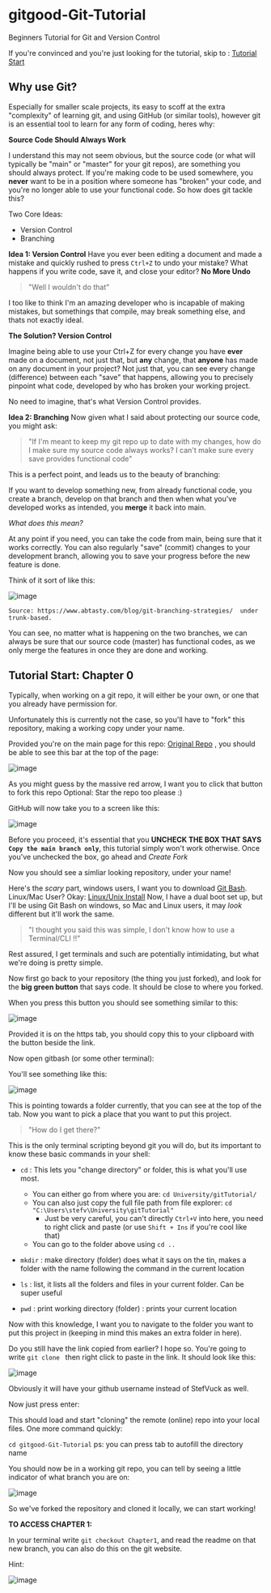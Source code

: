 # gitgood-Git-Tutorial
Beginners Tutorial for Git and Version Control

If you're convinced and you're just looking for the tutorial, skip to : [Tutorial Start](#tutorial-start-chapter-0)

## Why use Git?
Especially for smaller scale projects, its easy to scoff at the extra "complexity" of learning git, and using GitHub (or similar tools), however git is an essential tool to learn for any form of coding, heres why:

**Source Code Should Always Work**

I understand this may not seem obvious, but the source code (or what will typically be "main" or "master" for your git repos), are something you should always protect. If you're making code to be used somewhere, you **never** want to be in a position where someone has "broken" your code, and you're no longer able to use your functional code. So how does git tackle this?

Two Core Ideas:
- Version Control
- Branching

**Idea 1: Version Control**
Have you ever been editing a document and made a mistake and quickly rushed to press `Ctrl+Z` to undo your mistake?
What happens if you write code, save it, and close your editor? **No More Undo**
>"Well I wouldn't do that"

I too like to think I'm an amazing developer who is incapable of making mistakes, but somethings that compile, may break something else, and thats not exactly ideal.

**The Solution? Version Control**

Imagine being able to use your Ctrl+Z for every change you have **ever** made on a document, not just that, but **any** change, that **anyone** has made on any document in your project?
Not just that, you can see every change (difference) between each "save" that happens, allowing you to precisely pinpoint what code, developed by who has broken your working project.

No need to imagine, that's what Version Control provides.

**Idea 2: Branching**
Now given what I said about protecting our source code, you might ask:
> "If I'm meant to keep my git repo up to date with my changes, how do I make sure my source code always works? I can't make sure every save provides functional code"

This is a perfect point, and leads us to the beauty of branching:

If you want to develop something new, from already functional code, you create a branch, develop on that branch and then when what you've developed works as intended, you **merge** it back into main.

*What does this mean?* 

At any point if you need, you can take the code from main, being sure that it works correctly. You can also regularly "save" (commit) changes to your development branch, allowing you to save your progress before the new feature is done.

Think of it sort of like this:

![image](https://github.com/StefVuck/gitgood-Git-Tutorial/assets/142335830/d1ff4ec1-3fcd-4022-b337-18d0ca8f26a5)

`Source: https://www.abtasty.com/blog/git-branching-strategies/  under trunk-based.`


You can see, no matter what is happening on the two branches, we can always be sure that our source code (master) has functional codes, as we only merge the features in once they are done and working.


## Tutorial Start: Chapter 0
Typically, when working on a git repo, it will either be your own, or one that you already have permission for.

Unfortunately this is currently not the case, so you'll have to "fork" this repository, making a working copy under your name.

Provided you're on the main page for this repo: [Original Repo](github.com/StefVuck/gitgood-Git-Tutorial) , you should be able to see this bar at the top of the page:

![image](https://github.com/StefVuck/gitgood-Git-Tutorial/assets/142335830/d1e78623-821d-4ee9-b84f-c5fd93bd6cd3)

As you might guess by the massive red arrow, I want you to click that button to fork this repo  Optional: Star the repo too please :) 

GitHub will now take you to a screen like this:

![image](https://github.com/StefVuck/gitgood-Git-Tutorial/assets/142335830/e58650c8-7575-4b40-b985-46f51e082c98)

Before you proceed, it's essential that you **UNCHECK THE BOX THAT SAYS `Copy the main branch only`**, this tutorial simply won't work otherwise.
Once you've unchecked the box, go ahead and *Create Fork*

Now you should see a simliar looking repository, under your name!

Here's the *scary* part, windows users, I want you to download [Git Bash](https://gitforwindows.org/). Linux/Mac User? Okay: [Linux/Unix Install](https://git-scm.com/download/linux)
Now, I have a dual boot set up, but I'll be using Git Bash on windows, so Mac and Linux users, it may *look* different but it'll work the same.

> "I thought you said this was simple, I don't know how to use a Terminal/CLI !!"

Rest assured, I get terminals and such are potentially intimidating, but what we're doing is pretty simple.

Now first go back to your repository (the thing you just forked), and look for the **big green button** that says code. It should be close to where you forked.

When you press this button you should see something similar to this:

![image](https://github.com/StefVuck/gitgood-Git-Tutorial/assets/142335830/8207d3a5-5e5e-4d45-b4e0-22f7bf618363)

Provided it is on the https tab, you should copy this to your clipboard with the button beside the link.

Now open gitbash (or some other terminal):

You'll see something like this:

![image](https://github.com/StefVuck/gitgood-Git-Tutorial/assets/142335830/44ac13b1-5f46-4b0d-8065-78158e53a2ca)

This is pointing towards a folder currently, that you can see at the top of the tab.
Now you want to pick a place that you want to put this project.

> "How do I get there?"

This is the only terminal scripting beyond git you will do, but its important to know these basic commands in your shell:
- `cd` : This lets you "change directory" or folder, this is what you'll use most.
   -  You can either go from where you are: `cd University/gitTutorial/`
   -  You can also just copy the full file path from file explorer: `cd "C:\Users\stefv\University\gitTutorial"`
       -  Just be very careful, you can't directly `Ctrl+V` into here, you need to right click and paste (or use `Shift + Ins` if you're cool like that)
   - You can go to the folder above using `cd ..`
     
- `mkdir` : make directory (folder) does what it says on the tin, makes a folder with the name following the command in the current location
- `ls` : list, it lists all the folders and files in your current folder. Can be super useful
- `pwd` : print working directory (folder) : prints your current location

Now with this knowledge, I want you to navigate to the folder you want to put this project in (keeping in mind this makes an extra folder in here).

Do you still have the link copied from earlier? I hope so. You're going to write `git clone ` then right click to paste in the link. It should look like this:

![image](https://github.com/StefVuck/gitgood-Git-Tutorial/assets/142335830/457ec681-60a9-46bc-8346-9fcfd34bb0b0)

Obviously it will have your github username instead of StefVuck as well.

Now just press enter:

This should load and start "cloning" the remote (online) repo into your local files. 
One more command quickly:

`cd gitgood-Git-Tutorial` ps: you can press tab to autofill the directory name

You should now be in a working git repo, you can tell by seeing a little indicator of what branch you are on:

![image](https://github.com/StefVuck/gitgood-Git-Tutorial/assets/142335830/5eadfca5-ab8c-4f27-ac33-4cfc8cf443be)

So we've forked the repository and cloned it locally, we can start working!

**TO ACCESS CHAPTER 1:**

In your terminal write `git checkout Chapter1`, and read the readme on that new branch, you can also do this on the git website.

Hint:

![image](https://github.com/StefVuck/gitgood-Git-Tutorial/assets/142335830/606122d1-d4b3-46e1-9caa-5b1f7aec0c69)







